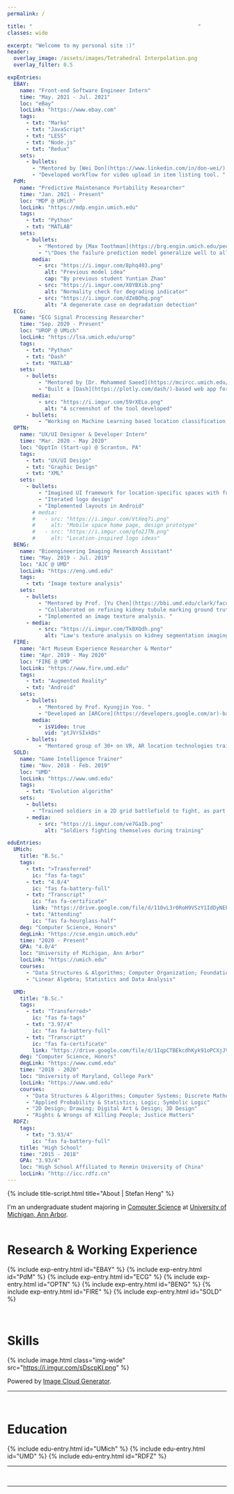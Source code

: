 ```yaml
---
permalink: /

title: "　　　　　　　　　　　　　　　　　　　　　　　　　　　　　　　　"
classes: wide

excerpt: "Welcome to my personal site :)"
header:
  overlay_image: /assets/images/Tetrahedral Interpolation.png
  overlay_filter: 0.5

expEntries:
  EBAY:
    name: "Front-end Software Engineer Intern"
    time: "May. 2021 - Jul. 2021"
    loc: "eBay"
    locLink: "https://www.ebay.com"
    tags:
      - txt: "Marko"
      - txt: "JavaScript"
      - txt: "LESS"
      - txt: "Node.js"
      - txt: "Redux"
    sets:
      - bullets:
        - "Mentored by [Wei Don](https://www.linkedin.com/in/don-wei/) and Srinivasan at Seller Experience team. "
        - "Developed workflow for video upload in item listing tool. "
  PdM:
    name: "Predictive Maintenance Portability Researcher"
    time: "Jan. 2021 - Present"
    loc: "MDP @ UMich"
    locLink: "https://mdp.engin.umich.edu"
    tags:
      - txt: "Python"
      - txt: "MATLAB"
    sets:
      - bullets:
          - "Mentored by [Max Toothman](https://brg.engin.umich.edu/people/) at [Barton Research Group](https://brg.engin.umich.edu). "
          - "\"Does the failure prediction model generalize well to all similar bearing systems?\" "
        media:
          - src: "https://i.imgur.com/8phq403.png"
            alt: "Previous model idea"
            cap: "By previous student Yuntian Zhao"
          - src: "https://i.imgur.com/X0YBXib.png"
            alt: "Normality check for degrading indicator"
          - src: "https://i.imgur.com/dZeBOhq.png"
            alt: "A degenerate case on degradation detection"
  ECG:
    name: "ECG Signal Processing Researcher"
    time: "Sep. 2020 - Present"
    loc: "UROP @ UMich"
    locLink: "https://lsa.umich.edu/urop"
    tags:
      - txt: "Python"
      - txt: "Dash"
      - txt: "MATLAB"
    sets:
      - bullets:
          - "Mentored by [Dr. Mohammed Saeed](https://mcircc.umich.edu/members/mohammed-saeed-md-phd) at Michigan Medicine. "
          - "Built a [Dash](https://plotly.com/dash/)-based web app for viewing & annotating ECG signals. "
        media:
          - src: "https://i.imgur.com/59rXELo.png"
            alt: "A screenshot of the tool developed"
      - bullets:
          - "Working on Machine Learning based location classification of Premature Ventricular Contractions (PVC)s exit sites. "
  OPTN:
    name: "UX/UI Designer & Developer Intern"
    time: "Mar. 2020 - May 2020"
    loc: "OpptIn (Start-up) @ Scranton, PA"
    tags:
      - txt: "UX/UI Design"
      - txt: "Graphic Design"
      - txt: "XML"
    sets:
      - bullets:
          - "Imagined UI framework for location-specific spaces with functional widgets"
          - "Iterated logo design"
          - "Implemented layouts in Android"
        # media:
        #   - src: "https://i.imgur.com/VtXeq7i.png"
        #     alt: "Mobile space home page, design prototype"
        #   - src: "https://i.imgur.com/qfo2JTN.png"
        #     alt: "Location-inspired logo ideas"
  BENG:
    name: "Bioengineering Imaging Research Assistant"
    time: "May. 2019 - Jul. 2019"
    loc: "AJC @ UMD"
    locLink: "https://eng.umd.edu"
    tags:
      - txt: "Image texture analysis"
    sets:
      - bullets:
          - "Mentored by Prof. [Yu Chen](https://bbi.umd.edu/clark/faculty/371/Yu-Chen) and Xi Qin. "
          - "Collaborated on refining kidney tubule marking ground truths. "
          - "Implemented an image texture analysis. "
      - media:
          - src: "https://i.imgur.com/TkBXQdh.png"
            alt: "Law's texture analysis on kidney segmentation imaging"
  FIRE:
    name: "Art Museum Experience Researcher & Mentor"
    time: "Apr. 2019 - May 2020"
    loc: "FIRE @ UMD"
    locLink: "https://www.fire.umd.edu"
    tags:
      - txt: "Augmented Reality"
      - txt: "Android"
    sets:
      - bullets:
          - "Mentored by Prof. Kyungjin Yoo. "
          - "Developed an [ARCore](https://developers.google.com/ar)-based Android app that shows paintings in primary colors. "
        media:
          - isVideo: true
            vid: "ptJVrSIxkDs"
      - bullets:
          - "Mentored group of 30+ on VR, AR location technologies training and on research proposals. "
  SOLD:
    name: "Game Intelligence Trainer"
    time: "Nov. 2018 - Feb. 2019"
    loc: "UMD"
    locLink: "https://www.umd.edu"
    tags:
      - txt: "Evolution algorithm"
    sets:
      - bullets:
        - "Trained soldiers in a 2D grid battlefield to fight, as part of competition in a course taught by [Prof. Fawzi Emad](https://www.cs.umd.edu/people/fpe). "
      - media:
          - src: "https://i.imgur.com/ve7GaIb.png"
            alt: "Soldiers fighting themselves during training"

eduEntries:
  UMich:
    title: "B.Sc."
    tags:
      - txt: ">Transferred"
        ic: "fas fa-tags"
      - txt: "4.0/4"
        ic: "fas fa-battery-full"
      - txt: "Transcript"
        ic: "fas fa-certificate"
        link: "https://drive.google.com/file/d/110vL3r0RoH9VSzY1IdDyNEPMot70kNKM/view?usp=sharing"
      - txt: "Attending"
        ic: "fas fa-hourglass-half"
    deg: "Computer Science, Honors"
    degLink: "https://cse.engin.umich.edu"
    time: "2020 - Present"
    GPA: "4.0/4"
    loc: "University of Michigan, Ann Arbor"
    locLink: "https://umich.edu"
    courses:
      - "Data Structures & Algorithms; Computer Organization; Foundation of Computer Science; Machine Learning; Artificial Intelligence; Conversational AI"
      - "Linear Algebra; Statistics and Data Analysis"

  UMD:
    title: "B.Sc."
    tags:
      - txt: "Transferred>"
        ic: "fas fa-tags"
      - txt: "3.97/4"
        ic: "fas fa-battery-full"
      - txt: "Transcript"
        ic: "fas fa-certificate"
        link: "https://drive.google.com/file/d/1IqpCTBEkcdhKyk91oPCXjJVoOFmAXcOi/view?usp=sharing"
    deg: "Computer Science, Honors"
    degLink: "https://www.cumd.edu"
    time: "2018 - 2020"
    loc: "University of Maryland, College Park"
    locLink: "https://www.umd.edu"
    courses:
      - "Data Structures & Algorithms; Computer Systems; Discrete Mathematics; Programming Languages; Algorithms"
      - "Applied Probability & Statistics; Logic; Symbolic Logic"
      - "2D Design; Drawing; Digital Art & Design; 3D Design"
      - "Rights & Wrongs of Killing People; Justice Matters"
  RDFZ:
    tags:
      - txt: "3.93/4"
        ic: "fas fa-battery-full"
    title: "High School"
    time: "2015 - 2018"
    GPA: "3.93/4"
    loc: "High School Affiliated to Renmin University of China"
    locLink: "http://icc.rdfz.cn"
---
```

{% include title-script.html title="About | Stefan Heng" %}

I'm an undergraduate student majoring in [Computer Science](https://cse.engin.umich.edu) at [University of Michigan, Ann Arbor](https://umich.edu).
<br>
<br>


# Research & Working Experience

{% include exp-entry.html id="EBAY" %}
{% include exp-entry.html id="PdM" %}
{% include exp-entry.html id="ECG" %}
{% include exp-entry.html id="OPTN" %}
{% include exp-entry.html id="BENG" %}
{% include exp-entry.html id="FIRE" %}
{% include exp-entry.html id="SOLD" %}

<br>


# Skills

{% include image.html class="img-wide" src="https://i.imgur.com/sDscpKI.png" %}

Powered by [Image Cloud Generator](https://github.com/StefanHeng/Image-Cloud-Generator).

<hr>
<br>


# Education

{% include edu-entry.html id="UMich" %}
{% include edu-entry.html id="UMD" %}
{% include edu-entry.html id="RDFZ" %}

<hr>
<br>


<a href="/StefanHeng">
  <i class="fas fa-feather-alt"></i>
</a>

<hr>
<br>